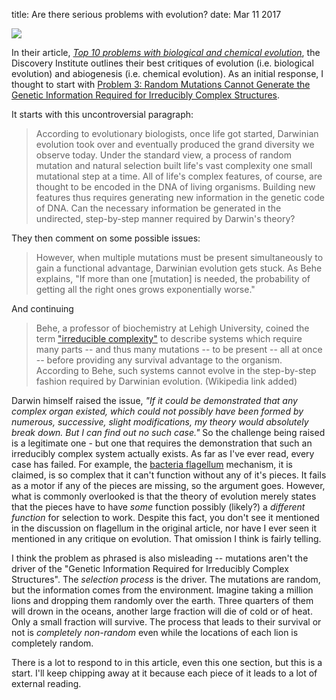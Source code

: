 title: Are there serious problems with evolution?
date: Mar 11 2017

<Img src="images/laura-aziz-78175.jpg">


In their article, [*Top 10 problems with biological and chemical evolution*](http://www.discovery.org/a/24041), the Discovery Institute outlines their best critiques of evolution (i.e. biological evolution) and abiogenesis (i.e. chemical evolution).  As an initial response, I thought to start with [Problem 3: Random Mutations Cannot Generate the Genetic Information Required for Irreducibly Complex Structures](http://www.discovery.org/a/24041#problem3).  

It starts with this uncontroversial paragraph:

> According to evolutionary biologists, once life got started, Darwinian evolution took over and eventually produced the grand diversity we observe today. Under the standard view, a process of random mutation and natural selection built life's vast complexity one small mutational step at a time. All of life's complex features, of course, are thought to be encoded in the DNA of living organisms. Building new features thus requires generating new information in the genetic code of DNA. Can the necessary information be generated in the undirected, step-by-step manner required by Darwin's theory?

They then comment on some possible issues:

> However, when multiple mutations must be present simultaneously to gain a functional advantage, Darwinian evolution gets stuck. As Behe explains, "If more than one [mutation] is needed, the probability of getting all the right ones grows exponentially worse."

And continuing

> Behe, a professor of biochemistry at Lehigh University, coined the term ["irreducible complexity"](https://en.wikipedia.org/wiki/Irreducible_complexity) to describe systems which require many parts -- and thus many mutations -- to be present -- all at once -- before providing any survival advantage to the organism. According to Behe, such systems cannot evolve in the step-by-step fashion required by Darwinian evolution. (Wikipedia link added)

Darwin himself raised the issue, *"If it could be demonstrated that any complex organ existed, which could not possibly have been formed by numerous, successive, slight modifications, my theory would absolutely break down. But I can find out no such case."*  So the challenge being raised is a legitimate one - but one that requires the demonstration that such an irreducibly complex system actually exists.  As far as I've ever read, every case has failed.  For example, the [bacteria flagellum](https://en.wikipedia.org/wiki/Irreducible_complexity#Flagella) mechanism, it is claimed, is so complex that it can't function without any of it's pieces.  It fails as a motor if any of the pieces are missing, so the argument goes.  However, what is commonly overlooked is that the theory of evolution merely states that the pieces have to have *some* function possibly (likely?) a *different function* for selection to work.  Despite this fact, you don't see it mentioned in the discussion on flagellum in the original article, nor have I ever seen it mentioned in any critique on evolution.  That omission I think is fairly telling. 

I think the problem as phrased is also misleading -- mutations aren't the driver of the "Genetic Information Required for Irreducibly Complex Structures".  The *selection process* is the driver.  The mutations are random, but the information comes from the environment. Imagine taking a million lions and dropping them randomly over the earth.  Three quarters of them will drown in the oceans, another large fraction will die of cold or of heat. Only a small fraction will survive. The process that leads to their survival or not is *completely non-random* even while the locations of each lion is completely random.

There is a lot to respond to in this article, even this one section, but this is a start.  I'll keep chipping away at it because each piece of it leads to a lot of external reading.  



